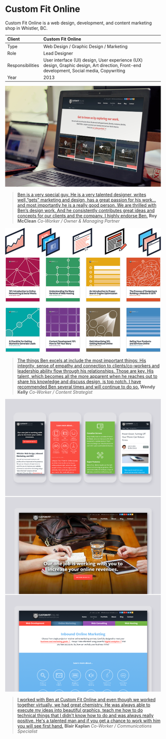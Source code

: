 # Custom Fit Online

Custom Fit Online is a web design, development, and content marketing shop in Whistler, BC.

| Client           | Custom Fit Online |
| :--------------- | :--- |
| Type             | Web Design / Graphic Design / Marketing |
| Role             | Lead Designer |
| Responsibilities | User interface (UI) design, User experience (UX) design, Graphic design, Art direction, Front-end development, Social media, Copywriting |
| Year             | 2013 |

![Custom Fit Online](../assets/custom-fit-online-screen.jpg)

>[Ben is a very special guy. He is a very talented designer, writes well,“gets” marketing and design, has a great passion for his work… and most importantly he is a really good person. We are thrilled with Ben’s design work. And he consistently contributes great ideas and concepts for our clients and the company. I highly endorse Ben.](https://linkedin.com/in/bengroulx/#recommendations)
**Roy McClean**
*Co-Worker / Owner & Managing Partner*

![Custom Fit Online iconography](../assets/custom-fit-online-icons.png)
![Custom Fit Online “minibooks” covers](../assets/custom-fit-online-books.png)

>[The things Ben excels at include the most important things: His integrity, sense of empathy and connection to clients/co-workers and leadership ability flow through his relationships. Those are key. His talent, which becomes all the more apparent when he reaches out to share his knowledge and discuss design, is top notch. I have recommended Ben several times and will continue to do so.](https://linkedin.com/in/bengroulx/#recommendations)
**Wendy Kelly**
*Co-Worker / Content Strategist*

![Custom Fit Online redesign mobile](../assets/custom-fit-online-redesign-mobile.png)
![Custom Fit Online redesign desktop](../assets/custom-fit-online-redesign-desktop.s1.png)
![Custom Fit Online redesign desktop](../assets/custom-fit-online-redesign-desktop.s2.png)

>[I worked with Ben at Custom Fit Online and even though we worked together virtually, we had great chemistry. He was always able to execute my ideas into beautiful graphics, teach me how to do technical things that I didn't know how to do and was always really positive. He's a talented man and if you get a chance to work with him you will see first hand.](https://linkedin.com/in/bengroulx/#recommendations)
**Blair Kaplan**
*Co-Worker / Communications Specialist*
